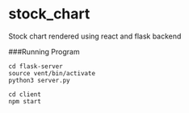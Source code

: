 # stock_chart
Stock chart rendered using react and flask backend

###Running Program

```
cd flask-server
source vent/bin/activate
python3 server.py
```

```
cd client
npm start
```
